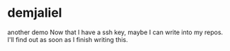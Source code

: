 # demjaliel
another demo
Now that I have a ssh key, maybe I can write into my repos.
I'll find out as soon as I finish writing this.
